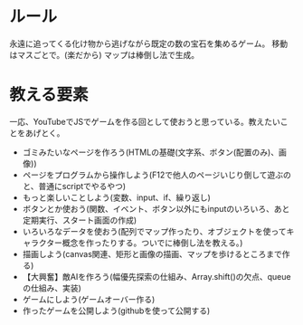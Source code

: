 # ルール
永遠に追ってくる化け物から逃げながら既定の数の宝石を集めるゲーム。
移動はマスごとで。(楽だから)
マップは棒倒し法で生成。
# 教える要素
一応、YouTubeでJSでゲームを作る回として使おうと思っている。教えたいことをあげとく。
* ゴミみたいなページを作ろう(HTMLの基礎(文字系、ボタン(配置のみ)、画像))
* ページをプログラムから操作しよう(F12で他人のページいじり倒して遊ぶのと、普通にscriptでやるやつ)
* もっと楽しいことしよう(変数、input、if、繰り返し)
* ボタンとか使おう(関数、イベント、ボタン以外にもinputのいろいろ、あと定期実行、スタート画面の作成)
* いろいろなデータを使おう(配列でマップ作ったり、オブジェクトを使ってキャラクター概念を作ったりする。ついでに棒倒し法を教える。)
* 描画しよう(canvas関連、矩形と画像の描画、マップを歩けるところまで作る)
* 【大興奮】敵AIを作ろう(幅優先探索の仕組み、Array.shift()の欠点、queueの仕組み、実装)
* ゲームにしよう(ゲームオーバー作る)
* 作ったゲームを公開しよう(githubを使って公開する)